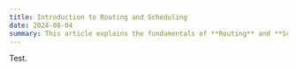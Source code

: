 ```yaml
---
title: Introduction to Routing and Scheduling
date: 2024-08-04
summary: This article explains the fundamentals of **Routing** and **Scheduling**. 
---
```

Test.



